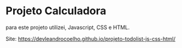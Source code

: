 # Projeto Calculadora
para este projeto utilizei, Javascript, CSS e HTML.

Site: https://devleandrocoelho.github.io/projeto-todolist-js-css-html/
